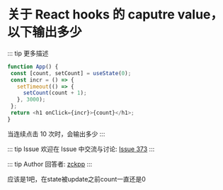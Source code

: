 # 关于 React hooks 的 caputre value，以下输出多少

::: tip 更多描述 
 ``` js
function App() {
  const [count, setCount] = useState(0);
  const incr = () => {
    setTimeout(() => {
      setCount(count + 1);
    }, 3000);
  };
  return <h1 onClick={incr}>{count}</h1>;
}
```

当连续点击 10 次时，会输出多少 
::: 

::: tip Issue 
 欢迎在 Issue 中交流与讨论: [Issue 373](https://github.com/shfshanyue/Daily-Question/issues/373) 
:::

::: tip Author 
回答者: [zckpp](https://github.com/zckpp) 
:::

应该是1吧，在state被update之前count一直还是0